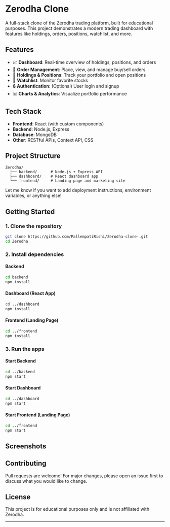 # Zerodha Clone

A full-stack clone of the Zerodha trading platform, built for educational purposes. This project demonstrates a modern trading dashboard with features like holdings, orders, positions, watchlist, and more.

## Features

- 📈 **Dashboard**: Real-time overview of holdings, positions, and orders
- 🛒 **Order Management**: Place, view, and manage buy/sell orders
- 💼 **Holdings & Positions**: Track your portfolio and open positions
- 👀 **Watchlist**: Monitor favorite stocks
- 🔒 **Authentication**: (Optional) User login and signup
- 📊 **Charts & Analytics**: Visualize portfolio performance

## Tech Stack

- **Frontend**: React (with custom components)
- **Backend**: Node.js, Express
- **Database**: MongoDB
- **Other**: RESTful APIs, Context API, CSS

## Project Structure

```
Zerodha/
  ├── backend/      # Node.js + Express API
  ├── dashboard/    # React dashboard app
  └── frontend/     # Landing page and marketing site
```

Let me know if you want to add deployment instructions, environment variables, or anything else!

## Getting Started

### 1. Clone the repository

```sh
git clone https://github.com/PallempatiRishi/Zerodha-clone-.git
cd Zerodha
```

### 2. Install dependencies

#### Backend
```sh
cd backend
npm install
```

#### Dashboard (React App)
```sh
cd ../dashboard
npm install
```

#### Frontend (Landing Page)
```sh
cd ../frontend
npm install
```

### 3. Run the apps

#### Start Backend
```sh
cd ../backend
npm start
```

#### Start Dashboard
```sh
cd ../dashboard
npm start
```

#### Start Frontend (Landing Page)
```sh
cd ../frontend
npm start
```

## Screenshots

<!-- Add screenshots here if available -->

## Contributing

Pull requests are welcome! For major changes, please open an issue first to discuss what you would like to change.

## License

This project is for educational purposes only and is not affiliated with Zerodha.

---

